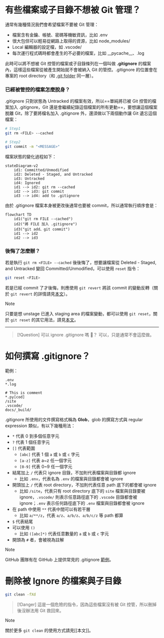 # 有些檔案或子目錄不想被 Git 管理？

通常有幾種情況我們會希望檔案不要被 Git 管理：

- 檔案含有金鑰、帳號、密碼等機敏資訊，比如 .env
- 很大包但可以輕易從網路上取得的資源，比如 node_modules/
- Local 編輯器的設定檔，如 .vscode/
- 每次運行程式碼時都會產生的不必要的檔案，比如 \_\_pycache\_\_、.log

此時可以將不想被 Git 控管的檔案或子目錄條列在一個叫做 **.gitignore** 的檔案內，這樣這些檔案從被產生開始就不會被納入 Git 的管控。.gitignore 的位置會在專案的 root directory（和 [.git folder](</Tools/Git/The .git Folder.md>) 同一層）。

### 已經被管控的檔案怎麼脫身？

.gitignore 只對狀態為 Untracked 的檔案有效，所以==單純將已被 Git 控管的檔案加入 .gitignore，Git 還是會繼續紀錄這個檔案的所有更動==，要想讓這個檔案脫離 Git，除了要將檔名加入 .gitignore 外，還須做以下兩個動作讓 Git 遺忘這個檔案：

```sh
# Step1
git rm <FILE> --cached

# Step2
git commit -m "<MESSAGE>"
```

檔案狀態的變化過程如下：

```mermaid
stateDiagram-v2
    id1: Committed/Unmodified
    id2: Deleted - Staged, and Untracked
    id3: Untracked
    id4: Ignored
    id1 --> id2: git rm --cached
    id2 --> id3: git commit
    id3 --> id4: add to .gitignore
```

由於 .gitignore 檔案本身被更改後通常也要被 commit，所以通常執行順序會是：

```mermaid
flowchart TD
    id1("git rm FILE --cached")
    id2("將 FILE 加入 .gitignore")
    id3("git add、git commit")
    id1 --> id2
    id2 --> id3
```

### 後悔了怎麼辦？

若是執行 `git rm <FILE> --cached` 後後悔了，想要讓檔案從 Deleted - Staged, and Untracked 變回 Committed/Unmodified，可以使用 `reset` 指令：

```sh
git reset <FILE>
```

若是已經 commit 了才後悔，則應使用 `git revert` 將該 commit 的變動反轉（關於 `git revert` 的詳情請見[本文](</Tools/Git/reset、revert.md>)）。

>[!Note]
>只要是想 unstage 已進入 staging area 的檔案變動，都可以使用 `git reset`，關於 `git reset` 的其它用法，請見[本文](</Tools/Git/reset、revert.md>)。

---

>[!Question] 可以 ignore .gitignore 嗎 🤯？
>可以，只是通常不會這麼做。

# 如何撰寫 .gitignore？

範例：

```plaintext
.env
*.log

# This is comment
*.py[cod]
/site
.vscode/
docs/_build/
```

.gitignore 所使用的文件撰寫格式稱為 **Glob**，glob 的撰寫方式與 regular expression 類似，有以下幾種用法：

- `*` 代表 0 到多個任意字元
- `?` 代表 1 個任意字元
- `[]` 代表範圍
    - `[abc]` 代表 1 個 `a` 或 `b` 或 `c` 字元
    - `[a-z]` 代表 a~z 任一個字元
    - `[0-9]` 代表 0~9 任一個字元
- 結尾加上 `/` 代表只 ignore 目錄，不加則代表檔案與目錄都 ignore
    - 比如 `.env`，代表名為 `.env` 的檔案與目錄都會被 ignore
- 開頭加上 `/` 代表 root directory，不加則代表任意 path 底下的都會被 ignore
    - 比如 `/site`，代表只有 root directory 底下的 `site` 檔案與目錄要被 ignore，`.vscode/` 則表示任意路徑底下的 `.vscode` 目錄都會被 ignore；`.env` 表示任何路徑底下的 `.env` 檔案與目錄都會被 ignore
- 在 path 中使用 `**` 代表中間可以有若干層
    - 比如 `a/**/z`，代表 `a/z`、`a/b/z`、`a/b/c/z` 等 path 都算
- `$` 代表結尾
- 可以使用 `()`
    - 比如 `([abc]*)` 代表任意數量的 `a` 或 `b` 或 `c` 字元
- 開頭為 `#` 者，會被視為註解

>[!Note]
>GitHub 團隊有在 GitHub 上提供常見的 .gitignore [範例](https://github.com/github/gitignore)。

# 刪除被 Ignore 的檔案與子目錄

```bash
git clean -fXd
```

>[!Danger]
>這是一個危險的指令，因為這些檔案沒有被 Git 控管，所以刪掉後沒辦法用 Git 救回來。

>[!Note]
>關於更多 `git clean` 的使用方式請見[[本文]]。
